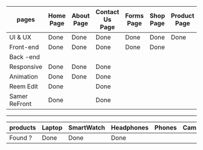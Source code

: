 |    pages      |  Home Page  |  About Page  |  Contact Us Page  |  Forms Page  |  Shop Page  | Product Page|  Cart Page       |  Chect Out Page  |  DashBoard Page  |
| ------------- | ----------- | ------------ | ----------------- | ------------ | ----------- | ----------- | ---------------- | ---------------  | ---------------- |
| UI & UX       |    Done     |    Done      |    Done           |     Done     |   Done      |    Done     |       Done       |      Done        |     Done         |
| Front-end     |    Done     |    Done      |    Done           |     Done     |   Done      |             |                  |                  |     Done         |
| Back -end     |             |              |                   |              |             |             |                  |                  |                  |
| Responsive    |    Done     |    Done      |    Done           |              |             |             |                  |                  |                  |
| Animation     |    Done     |    Done      |    Done           |              |             |             |                  |                  |                  |
| Reem Edit     |    Done     |              |    Done           |              |             |             |                  |                  |                  |
| Samer ReFront |    Done     |              |    Done           |              |             |             |                  |                  |                  |

-----------------------------------------------------------------------------------------------------------------------------------------------------

|     products       |  Laptop  |  SmartWatch  |  Headphones  |  Phones  |  Camera  | AirPods  |  PCs  |  KeyBoard  |  JoyStick  |  PSs  |  Speakers  |
| ------------------ | -------- | ------------ | ------------ | -------- | -------- | -------- | ----- | ---------  |----------  |------ |----------  |
|     Found ?        |    Done  |     Done     |    Done      |          |          |          |       |            |            |       |            |


